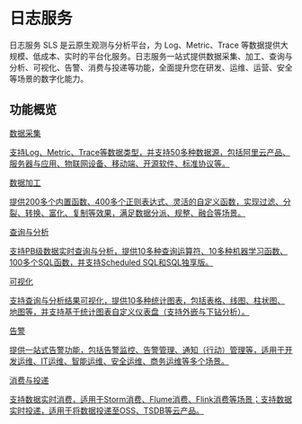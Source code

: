 # 日志服务

日志服务 SLS 是云原生观测与分析平台，为 Log、Metric、Trace 等数据提供大规模、低成本、实时的平台化服务。日志服务一站式提供数据采集、加工、查询与分析、可视化、告警、消费与投递等功能，全面提升您在研发、运维、运营、安全等场景的数字化能力。

## 功能概览

<div class="vt-box-container next-steps">
  <a class="vt-box" href="https://help.aliyun.com/document_detail/28981.html">
    <p class="next-steps-link">数据采集</p>
    <p class="next-steps-caption">支持Log、Metric、Trace等数据类型，并支持50多种数据源，包括阿里云产品、服务器与应用、物联网设备、移动端、开源软件、标准协议等。</p>
  </a>
  <a class="vt-box" href="https://help.aliyun.com/document_detail/125384.html">
    <p class="next-steps-link">数据加工</p>
    <p class="next-steps-caption">提供200多个内置函数、400多个正则表达式、灵活的自定义函数，实现过滤、分裂、转换、富化、复制等效果，满足数据分派、规整、融合等场景。</p>
  </a>
  <a class="vt-box" href="https://help.aliyun.com/document_detail/48869.html">
    <p class="next-steps-link">查询与分析</p>
    <p class="next-steps-caption">支持PB级数据实时查询与分析，提供10多种查询运算符、10多种机器学习函数、100多个SQL函数，并支持Scheduled SQL和SQL独享版。</p>
  </a>
</div>

<div class="vt-box-container next-steps margin-top-20">
  <a class="vt-box" href="https://help.aliyun.com/document_detail/69313.html">
    <p class="next-steps-link">可视化</p>
    <p class="next-steps-caption">支持查询与分析结果可视化，提供10多种统计图表，包括表格、线图、柱状图、地图等，并支持基于统计图表自定义仪表盘（支持外嵌与下钻分析）。</p>
  </a>
  <a class="vt-box" href="https://help.aliyun.com/document_detail/209951.html">
    <p class="next-steps-link">告警</p>
    <p class="next-steps-caption">提供一站式告警功能，包括告警监控、告警管理、通知（行动）管理等，适用于开发运维、IT运维、智能运维、安全运维、商务运维等多个场景。</p>
  </a>
  <a class="vt-box" href="https://help.aliyun.com/document_detail/28997.html">
    <p class="next-steps-link">消费与投递</p>
    <p class="next-steps-caption">支持数据实时消费，适用于Storm消费、Flume消费、Flink消费等场景；支持数据实时投递，适用于将数据投递至OSS、TSDB等云产品。</p>
  </a>
</div>
